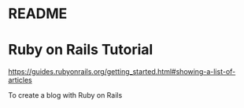 # README

# Ruby on Rails Tutorial

https://guides.rubyonrails.org/getting_started.html#showing-a-list-of-articles

To create a blog with Ruby on Rails
